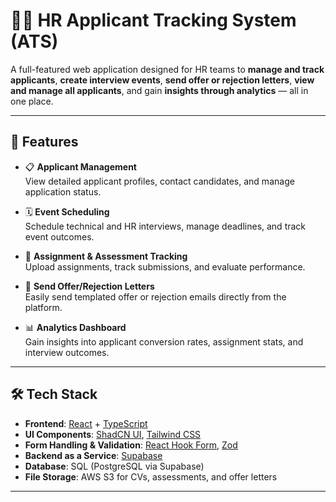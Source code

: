 # 🧑‍💼 HR Applicant Tracking System (ATS)

A full-featured web application designed for HR teams to **manage and track applicants**, **create interview events**, **send offer or rejection letters**, **view and manage all applicants**, and gain **insights through analytics** — all in one place.

---

## 🚀 Features

- 📋 **Applicant Management**  
  View detailed applicant profiles, contact candidates, and manage application status.

- 🗓️ **Event Scheduling**  
  Schedule technical and HR interviews, manage deadlines, and track event outcomes.

- 📂 **Assignment & Assessment Tracking**  
  Upload assignments, track submissions, and evaluate performance.

- 📧 **Send Offer/Rejection Letters**  
  Easily send templated offer or rejection emails directly from the platform.

- 📊 **Analytics Dashboard**  
  Gain insights into applicant conversion rates, assignment stats, and interview outcomes.

---

## 🛠️ Tech Stack

- **Frontend**: [React](https://reactjs.org/) + [TypeScript](https://www.typescriptlang.org/)
- **UI Components**: [ShadCN UI](https://ui.shadcn.com/), [Tailwind CSS](https://tailwindcss.com/)
- **Form Handling & Validation**: [React Hook Form](https://react-hook-form.com/), [Zod](https://zod.dev/)
- **Backend as a Service**: [Supabase](https://supabase.com/)
- **Database**: SQL (PostgreSQL via Supabase)
- **File Storage**: AWS S3 for CVs, assessments, and offer letters

---
